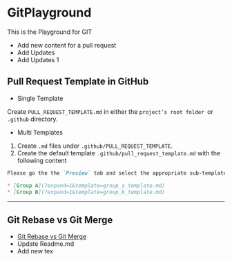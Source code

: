 # GitPlayground
This is the Playground for GIT
  
- Add new content for a pull request
- Add Updates
- Add Updates 1

## Pull Request Template in GitHub

- Single Template

Create `PULL_REQUEST_TEMPLATE.md` in either the `project’s root folder `or `.github` directory.

- Multi Templates

1. Create `.md` files under `.github/PULL_REQUEST_TEMPLATE`.
2. Create the default template `.github/pull_request_template.md` with the following content

```markdown
Please go the the `Preview` tab and select the appropriate sub-template:

* [Group A](?expand=1&template=group_a_template.md)
* [Group B](?expand=1&template=group_b_template.md)
```

---

## Git Rebase vs Git Merge

- [Git Rebase vs Git Merge](https://phoenixnap.com/kb/git-rebase-vs-merge)
- Update Readme.md
- Add new tex
